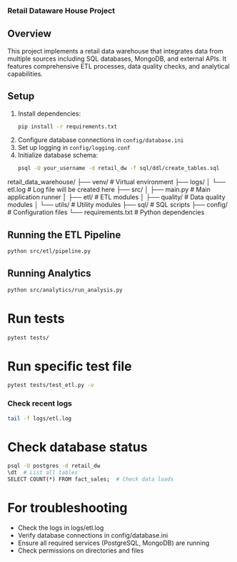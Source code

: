 ### Retail Dataware House Project

## Overview
This project implements a retail data warehouse that integrates data from multiple sources including SQL databases, MongoDB, and external APIs. It features comprehensive ETL processes, data quality checks, and analytical capabilities.

## Setup
1. Install dependencies:
   ```bash
   pip install -r requirements.txt
   ```
2. Configure database connections in `config/database.ini`
3. Set up logging in `config/logging.conf`
4. Initialize database schema:
   ```bash
   psql -U your_username -d retail_dw -f sql/ddl/create_tables.sql
   ```

retail_data_warehouse/
├── venv/                        # Virtual environment
├── logs/
│   └── etl.log                 # Log file will be created here
├── src/
│   ├── main.py                 # Main application runner
│   ├── etl/                    # ETL modules
│   ├── quality/                # Data quality modules
│   └── utils/                  # Utility modules
├── sql/                        # SQL scripts
├── config/                     # Configuration files
└── requirements.txt            # Python dependencies

## Running the ETL Pipeline
```bash
python src/etl/pipeline.py
```

## Running Analytics
```bash
python src/analytics/run_analysis.py
```

# Run tests
```bash
pytest tests/
```

# Run specific test file
```bash
pytest tests/test_etl.py -v
```

### Check recent logs
```bash
tail -f logs/etl.log
```

# Check database status
```bash
psql -U postgres -d retail_dw
\dt  # List all tables
SELECT COUNT(*) FROM fact_sales;  # Check data loads
```

# For troubleshooting
-  Check the logs in logs/etl.log
- Verify database connections in config/database.ini
- Ensure all required services (PostgreSQL, MongoDB) are running
- Check permissions on directories and files